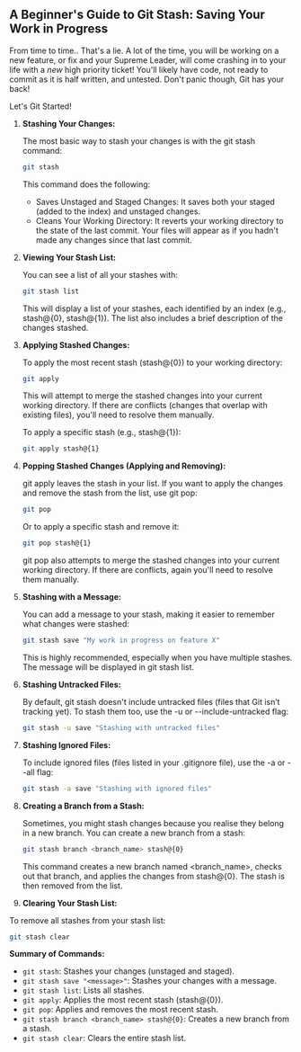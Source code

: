 ## A Beginner's Guide to Git Stash: Saving Your Work in Progress

From time to time.. That's a lie. A lot of the time, you will be working on a new feature, or fix and your Supreme Leader, will come crashing in to your life with a *new* high priority ticket! You'll likely have code, not ready to commit as it is half written, and untested. Don't panic though, Git has your back!

Let's Git Started!

1.  **Stashing Your Changes:**

    The most basic way to stash your changes is with the git stash command:

    ```bash
    git stash
    ```

    This command does the following:
    * Saves Unstaged and Staged Changes: It saves both your staged (added to the index) and unstaged changes.
    *  Cleans Your Working Directory: It reverts your working directory to the state of the last commit. Your files will appear as if you hadn't made any changes since that last commit.

2.  **Viewing Your Stash List:**

    You can see a list of all your stashes with:

    ```bash
    git stash list
    ```

    This will display a list of your stashes, each identified by an index (e.g., stash@{0}, stash@{1}).  The list also includes a brief description of the changes stashed.

3.  **Applying Stashed Changes:**

    To apply the most recent stash (stash@{0}) to your working directory:

    ```bash
    git apply
    ```
    
    This will attempt to merge the stashed changes into your current working directory. If there are conflicts (changes that overlap with existing files), you'll need to resolve them manually.

    To apply a specific stash (e.g., stash@{1}):

    ```bash
    git apply stash@{1}
    ```

4.  **Popping Stashed Changes (Applying and Removing):**

    git apply leaves the stash in your list. If you want to apply the changes and remove the stash from the list, use git pop:

    ```bash
    git pop
    ```
    
    Or to apply a specific stash and remove it:

    ```bash
    git pop stash@{1}
    ```

    git pop also attempts to merge the stashed changes into your current working directory. If there are conflicts, again you'll need to resolve them manually.

5.  **Stashing with a Message:**

    You can add a message to your stash, making it easier to remember what changes were stashed:

    ```bash
    git stash save "My work in progress on feature X"
    ```

    This is highly recommended, especially when you have multiple stashes.  The message will be displayed in git stash list.

6.  **Stashing Untracked Files:**

    By default, git stash doesn't include untracked files (files that Git isn’t tracking yet). To stash them too, use the -u or --include-untracked flag:

    ```bash
    git stash -u save "Stashing with untracked files"
    ```

7.  **Stashing Ignored Files:**

    To include ignored files (files listed in your .gitignore file), use the -a or --all flag:

    ```bash
    git stash -a save "Stashing with ignored files"
    ```

8.  **Creating a Branch from a Stash:**

    Sometimes, you might stash changes because you realise they belong in a new branch. You can create a new branch from a stash:

    ```bash
    git stash branch <branch_name> stash@{0}
    ```
    
    This command creates a new branch named <branch_name>, checks out that branch, and applies the changes from stash@{0}.  The stash is then removed from the list.

9. **Clearing Your Stash List:**

  To remove all stashes from your stash list:

  ```bash
  git stash clear
  ```

  **Summary of Commands:**

* `git stash`: Stashes your changes (unstaged and staged).
* `git stash save "<message>"`: Stashes your changes with a message.
* `git stash list`: Lists all stashes.
* `git apply`: Applies the most recent stash (stash@{0}).
* `git pop`: Applies and removes the most recent stash.
* `git stash branch <branch_name> stash@{0}`: Creates a new branch from a stash.
* `git stash clear`: Clears the entire stash list.
